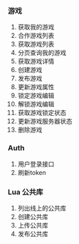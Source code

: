### 游戏
1. 获取我的游戏
2. 合作游戏列表
3. 获取游戏列表
4. 分页查询我的游戏
5. 获取游戏详情
6. 创建游戏
7. 发布游戏
8. 更新游戏属性
9. 锁定游戏编辑
10. 解锁游戏编辑
11. 获取游戏锁定状态
12. 更新游戏服务器状态
13. 删除游戏

### Auth
1. 用户登录接口
2. 刷新token

### Lua 公共库
1. 列出线上的公共库
2. 创建公共库
3. 上传公共库
4. 发布公共库